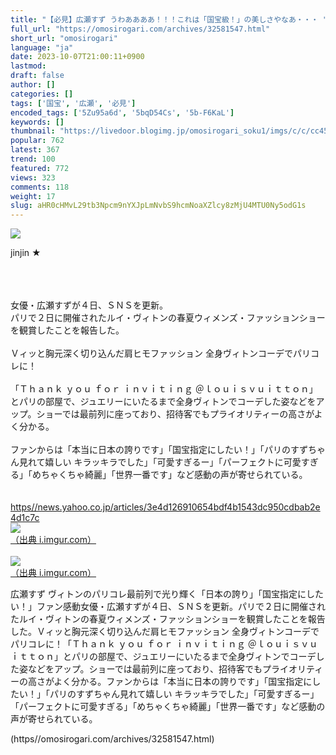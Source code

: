 ```yaml
---
title: "【必見】広瀬すず うわああああ！！！これは「国宝級！」の美しさやなあ・・・ "
full_url: "https://omosirogari.com/archives/32581547.html"
short_url: "omosirogari"
language: "ja"
date: 2023-10-07T21:00:11+0900
lastmod: 
draft: false
author: []
categories: []
tags: ['国宝', '広瀬', '必見']
encoded_tags: ['5Zu95a6d', '5bqD54Cs', '5b-F6KaL']
keywords: []
thumbnail: "https://livedoor.blogimg.jp/omosirogari_soku1/imgs/c/c/cc45f05a.jpg"
popular: 762
latest: 367
trend: 100
featured: 772
views: 323
comments: 118
weight: 17
slug: aHR0cHMvL29tb3Npcm9nYXJpLmNvbS9hcmNoaXZlcy8zMjU4MTU0Ny5odG1s
---
```


![](https://livedoor.blogimg.jp/omosirogari_soku1/imgs/c/c/cc45f05a.jpg)

<div><p>jinjin ★ </p><br> <br> <br> 女優・広瀬すずが４日、ＳＮＳを更新。 <br> パリで２日に開催されたルイ・ヴィトンの春夏ウィメンズ・ファッションショーを観賞したことを報告した。 <br> <br> Ｖィッと胸元深く切り込んだ肩ヒモファッション 全身ヴィトンコーデでパリコレに！ <br> <br> 「Ｔｈａｎｋ ｙｏｕ ｆｏｒ ｉｎｖｉｔｉｎｇ ＠ｌｏｕｉｓｖｕｉｔｔｏｎ」とパリの部屋で、ジュエリーにいたるまで全身ヴィトンでコーデした姿などをアップ。ショーでは最前列に座っており、招待客でもプライオリティーの高さがよく分かる。 <br> <br> ファンからは「本当に日本の誇りです」「国宝指定にしたい！」「パリのすずちゃん見れて嬉しい キラッキラでした」「可愛すぎるー」「パーフェクトに可愛すぎる」「めちゃくちゃ綺麗」「世界一番です」など感動の声が寄せられている。 <br> <br> <br> <a target='_blank' href='https//news.yahoo.co.jp/articles/3e4d126910654bdf4b1543dc950cdbab2e4d1c7c'>https//news.yahoo.co.jp/articles/3e4d126910654bdf4b1543dc950cdbab2e4d1c7c</a> <br> <a href='https//i.imgur.com/QYtaSo6.jpg' target='_blank' class='' id='img_1_1'><img src='https//livedoor.blogimg.jp/omosirogari_soku1/imgs/1/b/1b25bf9a.jpg'><br>（出典 i.imgur.com）<br></a> <br> <a href='https//i.imgur.com/0wlnR1g.jpg' target='_blank' class='' id='img_1_2'><img src='https//livedoor.blogimg.jp/omosirogari_soku1/imgs/5/8/58ded4fd.jpg'><br>（出典 i.imgur.com）<br></a> <p>広瀬すず ヴィトンのパリコレ最前列で光り輝く「日本の誇り」「国宝指定にしたい！」ファン感動女優・広瀬すずが４日、ＳＮＳを更新。パリで２日に開催されたルイ・ヴィトンの春夏ウィメンズ・ファッションショーを観賞したことを報告した。Ｖィッと胸元深く切り込んだ肩ヒモファッション 全身ヴィトンコーデでパリコレに！「Ｔｈａｎｋ ｙｏｕ ｆｏｒ ｉｎｖｉｔｉｎｇ ＠ｌｏｕｉｓｖｕｉｔｔｏｎ」とパリの部屋で、ジュエリーにいたるまで全身ヴィトンでコーデした姿などをアップ。ショーでは最前列に座っており、招待客でもプライオリティーの高さがよく分かる。ファンからは「本当に日本の誇りです」「国宝指定にしたい！」「パリのすずちゃん見れて嬉しい キラッキラでした」「可愛すぎるー」「パーフェクトに可愛すぎる」「めちゃくちゃ綺麗」「世界一番です」など感動の声が寄せられている。</p></div>

(https//omosirogari.com/archives/32581547.html)

